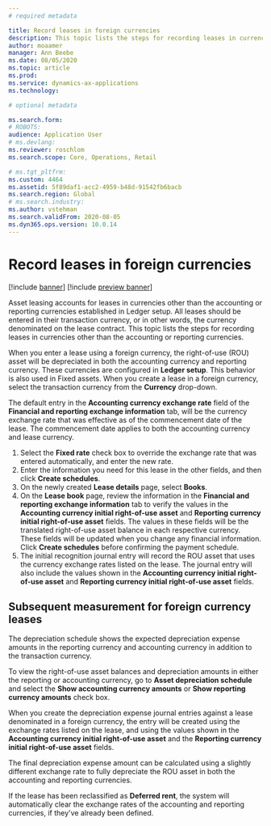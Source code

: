 ```yaml
---
# required metadata

title: Record leases in foreign currencies
description: This topic lists the steps for recording leases in currencies other than the accounting or reporting currencies.
author: moaamer
manager: Ann Beebe
ms.date: 08/05/2020
ms.topic: article
ms.prod: 
ms.service: dynamics-ax-applications
ms.technology: 

# optional metadata

ms.search.form: 
# ROBOTS: 
audience: Application User
# ms.devlang: 
ms.reviewer: roschlom
ms.search.scope: Core, Operations, Retail

# ms.tgt_pltfrm: 
ms.custom: 4464
ms.assetid: 5f89daf1-acc2-4959-b48d-91542fb6bacb
ms.search.region: Global
# ms.search.industry: 
ms.author: vstehman
ms.search.validFrom: 2020-08-05
ms.dyn365.ops.version: 10.0.14
---
```


# Record leases in foreign currencies

[!include [banner](../includes/banner.md)]
[!include [preview banner](../includes/preview-banner.md)]

Asset leasing accounts for leases in currencies other than the accounting or reporting currencies established in Ledger setup. All leases should be entered in their transaction currency, or in other words, the currency denominated on the lease contract. This topic lists the steps for recording leases in currencies other than the accounting or reporting currencies.

When you enter a lease using a foreign currency, the right-of-use (ROU) asset will be depreciated in both the accounting currency and reporting currency. These currencies are configured in **Ledger setup**. This behavior is also used in Fixed assets. When you create a lease in a foreign currency, select the transaction currency from the **Currency** drop-down.

The default entry in the **Accounting currency exchange rate** field of the **Financial and reporting exchange information** tab, will be the currency exchange rate that was effective as of the commencement date of the lease. The commencement date applies to both the accounting currency and lease currency.

1. Select the **Fixed rate** check box to override the exchange rate that was entered automatically, and enter the new rate.
2. Enter the information you need for this lease in the other fields, and then click **Create schedules**.
3. On the newly created **Lease details** page, select **Books**.
4. On the **Lease book** page, review the information in the **Financial and reporting exchange information** tab to verify the values in the **Accounting currency initial right-of-use asset** and **Reporting currency initial right-of-use asset** fields. The values in these fields will be the translated right-of-use asset balance in each respective currency. These fields will be updated when you change any financial information. Click **Create schedules** before confirming the payment schedule.
5. The initial recognition journal entry will record the ROU asset that uses the currency exchange rates listed on the lease. The journal entry will also include the values shown in the **Accounting currency initial right-of-use asset** and **Reporting currency initial right-of-use asset** fields.

## Subsequent measurement for foreign currency leases
The depreciation schedule shows the expected depreciation expense amounts in the reporting currency and accounting currency in addition to the transaction currency.

To view the right-of-use asset balances and depreciation amounts in either the reporting or accounting currency, go to **Asset depreciation schedule** and select the **Show accounting currency amounts** or **Show reporting currency amounts** check box.

When you create the depreciation expense journal entries against a lease denominated in a foreign currency, the entry will be created using the exchange rates listed on the lease, and using the values shown in the **Accounting currency initial right-of-use asset** and the **Reporting currency initial right-of-use asset** fields.

The final depreciation expense amount can be calculated using a slightly different exchange rate to fully depreciate the ROU asset in both the accounting and reporting currencies.

If the lease has been reclassified as **Deferred rent**, the system will automatically clear the exchange rates of the accounting and reporting currencies, if they've  already been defined.
